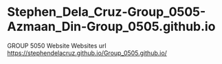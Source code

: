 # Stephen_Dela_Cruz-Group_0505-Azmaan_Din-Group_0505.github.io
GROUP 5050 Website
Websites url https://stephendelacruz.github.io/Group_0505.github.io/

